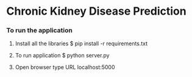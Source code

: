 # Chronic Kidney Disease Prediction

### To run the application

1. Install all the libraries
$ pip install -r requirements.txt

2. To run application
$ python server.py

3. Open browser type URL localhost:5000
